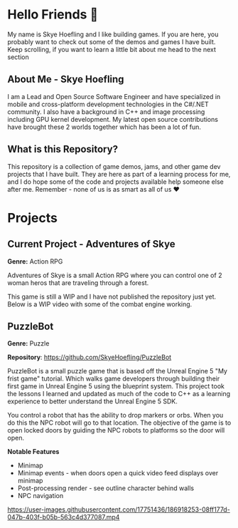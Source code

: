 # Hello Friends 👋
My name is Skye Hoefling and I like building games. If you are here, you probably want to check out some of the demos and games I have built. Keep scrolling, if you want to learn a little bit about me head to the next section

## About Me - Skye Hoefling
I am a Lead and Open Source Software Engineer and have specialized in mobile and cross-platform development technologies in the C#/.NET community. I also have a background in C++ and image processing including GPU kernel development. My latest open source contributions have brought these 2 worlds together which has been a lot of fun.

## What is this Repository?
This repository is a collection of game demos, jams, and other game dev projects that I have built. They are here as part of a learning process for me, and I do hope some of the code and projects available help someone else after me. Remember - none of us is as smart as all of us ♥

# Projects

## Current Project - Adventures of Skye
**Genre:** Action RPG

Adventures of Skye is a small Action RPG where you can control one of 2 woman heros that are traveling through a forest. 

This game is still a WIP and I have not published the repository just yet. Below is a WIP video with some of the combat engine working.


## PuzzleBot
**Genre:** Puzzle

**Repository**: https://github.com/SkyeHoefling/PuzzleBot

PuzzleBot is a small puzzle game that is based off the Unreal Engine 5 "My frist game" tutorial. Which walks game developers through building their first game in Unreal Engine 5 using the blueprint system. This project took the lessons I learned and updated as much of the code to C++ as a learning experience to better understand the Unreal Engine 5 SDK.

You control a robot that has the ability to drop markers or orbs. When you do this the NPC robot will go to that location. The objective of the game is to open locked doors by guiding the NPC robots to platforms so the door will open.

**Notable Features**

* Minimap
* Minimap events - when doors open a quick video feed displays over minimap
* Post-processing render - see outline character behind walls
* NPC navigation



https://user-images.githubusercontent.com/17751436/186918253-08ff177d-047b-403f-b05b-563c4d377087.mp4
